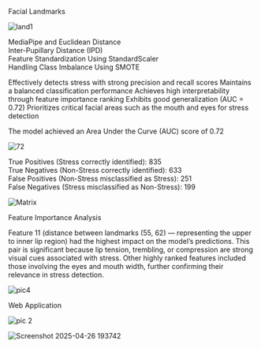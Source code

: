 Facial Landmarks

![land1](https://github.com/user-attachments/assets/b0bb2a25-81db-4c1c-b77a-0d4228dc852b)
 
 MediaPipe and Euclidean Distance <br>
 Inter-Pupillary Distance (IPD) <br>
 Feature Standardization Using StandardScaler <br>
 Handling Class Imbalance Using SMOTE <br>
  
 Effectively detects stress with strong precision and recall scores 
 Maintains a balanced classification performance
 Achieves high interpretability through feature importance ranking
 Exhibits good generalization (AUC = 0.72)
 Prioritizes critical facial areas such as the mouth and eyes for stress detection

  The model achieved an Area Under the Curve (AUC) score of 0.72

  ![72](https://github.com/user-attachments/assets/a502c8d5-cdcb-4769-ac1c-e238c269ad40)

  True Positives (Stress correctly identified): 835 <br>
  True Negatives (Non-Stress correctly identified): 633 <br>
  False Positives (Non-Stress misclassified as Stress): 251 <br>
  False Negatives (Stress misclassified as Non-Stress): 199 <br>

  ![Matrix](https://github.com/user-attachments/assets/5c077d9f-ae5a-483f-8f82-3efddd79d15d)

 Feature Importance Analysis

  Feature 11 (distance between landmarks (55, 62) — representing the upper to inner lip region) had the highest impact on the model’s predictions.
  This pair is significant because lip tension, trembling, or compression are strong visual cues associated with stress.
  Other highly ranked features included those involving the eyes and mouth width, further confirming their relevance in stress detection.

  ![pic4](https://github.com/user-attachments/assets/bff2d213-9373-4511-8ec2-37c4690a7b74)

  Web Application

  ![pic 2](https://github.com/user-attachments/assets/40aa4e33-84ec-495f-a78b-f156e4bd961a)

  ![Screenshot 2025-04-26 193742](https://github.com/user-attachments/assets/fdb8ff09-2b81-43d9-bcf9-73e57ece9156)


  

